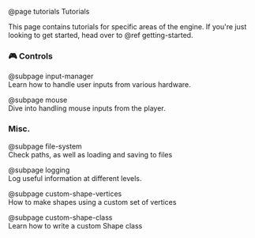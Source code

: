 @page tutorials Tutorials

This page contains tutorials for specific areas of the engine.
If you're just looking to get started, head over to @ref getting-started.

### 🎮 Controls

@subpage input-manager  
Learn how to handle user inputs from various hardware.

@subpage mouse  
Dive into handling mouse inputs from the player.

### Misc.

@subpage file-system  
Check paths, as well as loading and saving to files

@subpage logging  
Log useful information at different levels.

@subpage custom-shape-vertices  
How to make shapes using a custom set of vertices

@subpage custom-shape-class  
Learn how to write a custom Shape class

